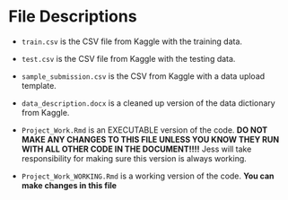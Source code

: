 # File Descriptions
* `train.csv` is the CSV file from Kaggle with the training data.
* `test.csv` is the CSV file from Kaggle with the testing data.
* `sample_submission.csv` is the CSV from Kaggle with a data upload template.
* `data_description.docx` is a cleaned up version of the data dictionary from Kaggle.

* `Project_Work.Rmd` is an EXECUTABLE version of the code. **DO NOT MAKE ANY CHANGES TO THIS FILE UNLESS YOU KNOW THEY RUN WITH ALL OTHER CODE IN THE DOCUMENT!!!!** Jess will take responsibility for making sure this version is always working.
* `Project_Work_WORKING.Rmd` is a working version of the code. **You can make changes in this file**

